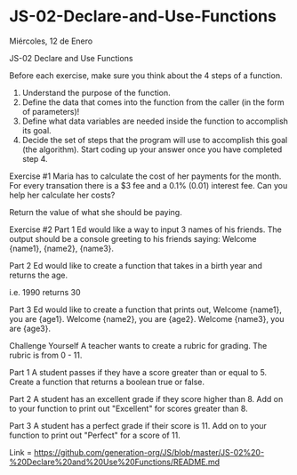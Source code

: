 # JS-02-Declare-and-Use-Functions
Miércoles, 12 de Enero


JS-02 Declare and Use Functions


Before each exercise, make sure you think about the 4 steps of a function.

1. Understand the purpose of the function.
2. Define the data that comes into the function from the caller (in the form of parameters)!
3. Define what data variables are needed inside the function to accomplish its goal.
4. Decide the set of steps that the program will use to accomplish this goal (the algorithm).
Start coding up your answer once you have completed step 4.

Exercise #1
Maria has to calculate the cost of her payments for the month. For every transation there is a $3 fee and a 0.1% (0.01) interest fee. Can you help her calculate her costs?

Return the value of what she should be paying.

Exercise #2
Part 1
Ed would like a way to input 3 names of his friends. The output should be a console greeting to his friends saying: Welcome {name1}, {name2}, {name3}.

Part 2
Ed would like to create a function that takes in a birth year and returns the age.

i.e. 1990 returns 30

Part 3
Ed would like to create a function that prints out, Welcome {name1}, you are {age1}. Welcome {name2}, you are {age2}. Welcome {name3}, you are {age3}.

Challenge Yourself
A teacher wants to create a rubric for grading. The rubric is from 0 - 11.

Part 1
A student passes if they have a score greater than or equal to 5. Create a function that returns a boolean true or false.

Part 2
A student has an excellent grade if they score higher than 8. Add on to your function to print out "Excellent" for scores greater than 8.

Part 3
A student has a perfect grade if their score is 11. Add on to your function to print out "Perfect" for a score of 11.


Link = https://github.com/generation-org/JS/blob/master/JS-02%20-%20Declare%20and%20Use%20Functions/README.md
